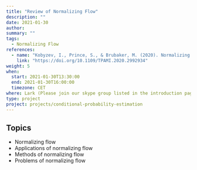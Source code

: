 ```yaml
---
title: "Review of Normalizing Flow"
description: ""
date: 2021-01-30
author:
summary: ""
tags:
  - Normalizing Flow
references:
  - name: "Kobyzev, I., Prince, S., & Brubaker, M. (2020). Normalizing Flows: An Introduction and Review of Current Methods. IEEE Transactions on Pattern Analysis and Machine Intelligence, 1–1."
    link: "https://doi.org/10.1109/TPAMI.2020.2992934"
weight: 5
when:
  start: 2021-01-30T13:30:00
  end: 2021-01-30T16:00:00
  timezone: CET
where: Lark (Please join our skype group listed in the introduction page for more info)
type: project
project: projects/conditional-probability-estimation
---
```




## Topics

- Normalizing flow
- Applications of normalizing flow
- Methods of normalizing flow
- Problems of normalizing flow

